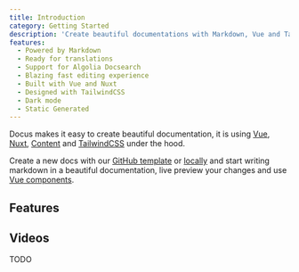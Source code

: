 ```yaml
---
title: Introduction
category: Getting Started
description: 'Create beautiful documentations with Markdown, Vue and TailwindCSS ✨'
features:
  - Powered by Markdown
  - Ready for translations
  - Support for Algolia Docsearch
  - Blazing fast editing experience
  - Built with Vue and Nuxt
  - Designed with TailwindCSS
  - Dark mode
  - Static Generated
---
```


Docus makes it easy to create beautiful documentation, it is using [Vue](https://vuejs.org), [Nuxt](https://nuxtjs.org), [Content](https://content.nuxtjs.org) and [TailwindCSS](https://tailwindcss.com) under the hood.

Create a new docs with our [GitHub template](/installation#github-template) or [locally](/installation#download-locally) and start writing markdown in a beautiful documentation, live preview your changes and use [Vue components](/components).

## Features

<list :items="features"></list>

## Videos

TODO
